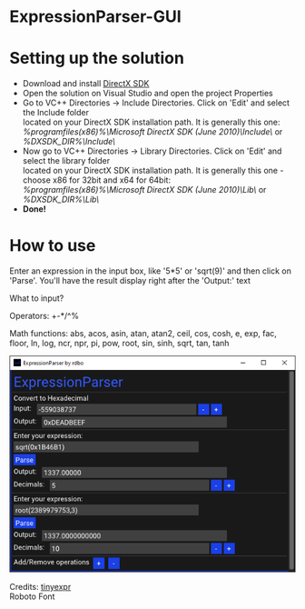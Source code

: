# ExpressionParser-GUI
<h1>Setting up the solution</h1>
<ul>
  <li>Download and install <a href="https://www.microsoft.com/en-us/download/details.aspx?id=6812">DirectX SDK</a></li>
  <li>Open the solution on Visual Studio and open the project Properties</li>
  <li>Go to VC++ Directories -> Include Directories. Click on 'Edit' and select the Include folder <br/>located on your DirectX SDK installation path. It is generally this one: <br/><i>%programfiles(x86)%\Microsoft DirectX SDK (June 2010)\Include\</i> or <i>%DXSDK_DIR%\Include\</i>
  <li>Now go to VC++ Directories -> Library Directories. Click on 'Edit' and select the library folder <br/> located on your DirectX SDK installation path. It is generally this one - choose x86 for 32bit and x64 for 64bit: <br/><i>%programfiles(x86)%\Microsoft DirectX SDK (June 2010)\Lib\</i> or <i>%DXSDK_DIR%\Lib\</i></li>
  <li><b>Done!</b></li>
</ul>

<h1>How to use</h1>
<p>Enter an expression in the input box, like '5*5' or 'sqrt(9)' and then click on 'Parse'. You'll have the result display right after the 'Output:' text</p>
<p>What to input?</p>
<p>Operators: +-*/^%</p>
<p>Math functions: abs, acos, asin, atan, atan2, ceil, cos, cosh, e, exp, fac, floor, ln, log, ncr, npr, pi, pow, root, sin, sinh, sqrt, tan, tanh</p>

![alt text](https://github.com/rdbo/ExpressionParser-GUI/blob/master/expr_parser_capture.PNG)

<p>Credits: <a href="https://github.com/codeplea/tinyexpr">tinyexpr</a></br>Roboto Font</p>
